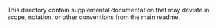 This directory contain supplemental documentation that may deviate in scope,
notation, or other conventions from the main readme.
